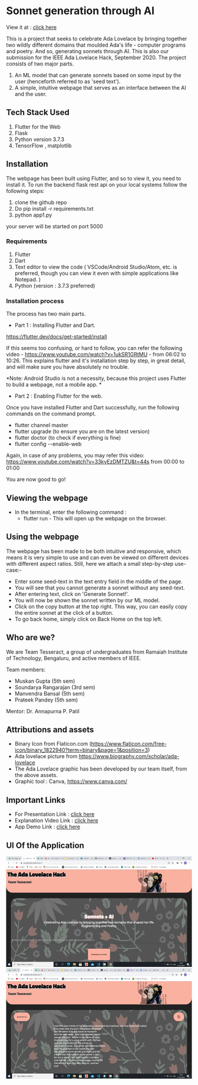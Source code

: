 # Sonnet generation through AI
View it at : [click here](https://soundarya03.github.io/#/)

This is a project that seeks to celebrate Ada Lovelace by bringing together two wildly different domains that moulded Ada's life - computer programs and poetry. And so, generating sonnets through AI. This is also our submission for the IEEE Ada Lovelace Hack, September 2020. 
The project consists of two major parts.
1. An ML model that can generate sonnets based on some input by the user (henceforth referred to as 'seed text').
2. A simple, intuitive webpage that serves as an interface between the AI and the user.

## Tech Stack Used

1. Flutter for the Web
2. Flask
3. Python version 3.7.3
4. TensorFlow , matplotlib 

## Installation

The webpage has been built using Flutter, and so to view it, you need to install it.
To run the backend flask rest api on your local systems follow the following steps:
1. clone the github repo
2. Do pip install -r requirements.txt
3. python app1.py

your server will be started on port 5000

### Requirements
1. Flutter
2. Dart
3. Text editor to view the code ( VSCode/Android Studio/Atom, etc. is preferred, though you can view it even with simple applications like Notepad. )
4. Python (version : 3.7.3 preferred)


### Installation process
 The process has two main parts.

- Part 1 : Installing Flutter and Dart.

https://flutter.dev/docs/get-started/install

If this seems too confusing, or hard to follow, you can refer the following video -
https://www.youtube.com/watch?v=1ukSR1GRtMU - from 06:02 to 10:26.
This explains flutter and it's installation step by step, in great detail, and will make sure you have absolutely no trouble.

*Note: Android Studio is not a necessity, because this project uses Flutter to build a webpage, not a mobile app. *

- Part 2 : Enabling Flutter for the web.

Once you have installed Flutter and Dart successfully, run the following commands on the command prompt.
  - flutter channel master
  - flutter upgrade (to ensure you are on the latest version)
  - flutter doctor (to check if everything is fine)
  - flutter config --enable-web
  
  Again, in case of any problems, you may refer this video: https://www.youtube.com/watch?v=33kyEzDMTZU&t=44s from 00:00 to 01:00
  
 You are now good to go! 
 
## Viewing the webpage

- In the terminal, enter the following command : 
  - flutter run -
This will open up the webpage on the browser.

## Using the webpage

The webpage has been made to be both intuitive and responsive, which means it is very simple to use and can even be viewed on different devices with different aspect ratios.
Still, here we attach a small step-by-step use-case:-
- Enter some seed-text in the text entry field in the middle of the page.
- You will see that you cannot generate a sonnet without any seed-text.
- After entering text, click on 'Generate Sonnet!'.
- You will now be shown the sonnet written by our ML model.
- Click on the copy button at the top right. This way, you can easily copy the entire sonnet at the click of a button. 
- To go back home, simply click on Back Home on the top left.


## Who are we?

We are Team Tesseract, a group of undergraduates from Ramaiah Institute of Technology, Bengaluru, and active members of IEEE. 

Team members: 
- Muskan Gupta (5th sem)
- Soundarya Rangarajan (3rd sem)
- Manvendra Bansal (5th sem)
- Prateek Pandey (5th sem)

Mentor:  Dr. Annapurna P. Patil

## Attributions and assets

- Binary Icon from Flaticon.com (https://www.flaticon.com/free-icon/binary_1822940?term=binary&page=1&position=3)
- Ada lovelace picture from https://www.biography.com/scholar/ada-lovelace
- The Ada Lovelace graphic has been developed by our team itself, from the above assets.
- Graphic tool : Canva, https://www.canva.com/

## Important Links

- For Presentation Link : [click here](https://docs.google.com/presentation/d/18va9S7_D4KlYw5RN6RAyV2DuMSJcuiwQdJEI9H09wOs/edit?usp=drivesdk)
- Explanation Video Link : [click here](https://drive.google.com/file/d/1NlL0UiKMCblmAvWD4AQolPgWiUrnGzrV/view?usp=drivesdk)
- App Demo Link : [click here](https://megabyte98.github.io/)

## UI Of the Application

<img src="images/frontend1.jpeg" height="300">
<img src="images/frontend.jpeg" height="300">

